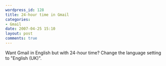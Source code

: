 ```yaml
---
wordpress_id: 128
title: 24-hour time in Gmail
categories:
- Gmail
date: 2007-04-25 15:10
layout: post
comments: true
---
```

Want Gmail in English but with 24-hour time? Change the language setting to "English (UK)".
